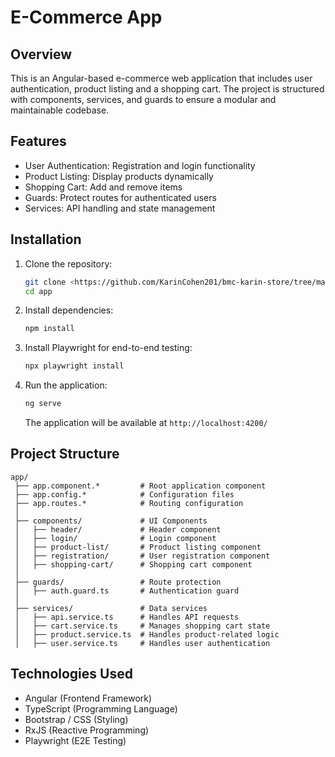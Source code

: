 # E-Commerce App

## Overview
This is an Angular-based e-commerce web application that includes user authentication, product listing and a shopping cart. The project is structured with components, services, and guards to ensure a modular and maintainable codebase.

## Features
- User Authentication: Registration and login functionality
- Product Listing: Display products dynamically
- Shopping Cart: Add and remove items
- Guards: Protect routes for authenticated users
- Services: API handling and state management

## Installation

1. Clone the repository:
   ```sh
   git clone <https://github.com/KarinCohen201/bmc-karin-store/tree/main>
   cd app
   ```

2. Install dependencies:
   ```sh
   npm install
   ```

3. Install Playwright for end-to-end testing:
    ```sh
    npx playwright install
    ``` 

4. Run the application:
   ```sh
   ng serve
   ```
   The application will be available at `http://localhost:4200/`

## Project Structure
```
app/
 ├── app.component.*         # Root application component
 ├── app.config.*            # Configuration files
 ├── app.routes.*            # Routing configuration
 │
 ├── components/             # UI Components
 │   ├── header/             # Header component
 │   ├── login/              # Login component
 │   ├── product-list/       # Product listing component
 │   ├── registration/       # User registration component
 │   ├── shopping-cart/      # Shopping cart component
 │
 ├── guards/                 # Route protection
 │   ├── auth.guard.ts       # Authentication guard
 │
 ├── services/               # Data services
 │   ├── api.service.ts      # Handles API requests
 │   ├── cart.service.ts     # Manages shopping cart state
 │   ├── product.service.ts  # Handles product-related logic
 │   ├── user.service.ts     # Handles user authentication
```

## Technologies Used
- Angular (Frontend Framework)
- TypeScript (Programming Language)
- Bootstrap / CSS (Styling)
- RxJS (Reactive Programming)
- Playwright (E2E Testing)

